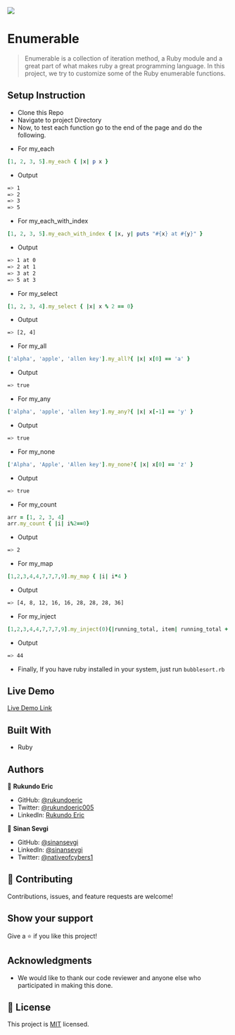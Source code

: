 ![](https://img.shields.io/badge/Microverse-blueviolet)

# Enumerable
> Enumerable is a collection of iteration method, a Ruby module and a great part of what makes ruby a great programming language. In this project, we try to customize some of the Ruby enumerable functions.

## Setup Instruction
* Clone this Repo
* Navigate to project Directory
* Now, to test each function go to the end of the page and do the following.

- For my_each 
 ```ruby
[1, 2, 3, 5].my_each { |x| p x }
```
- Output
 ```bash
=> 1
=> 2
=> 3
=> 5
```

- For my_each_with_index
```ruby
[1, 2, 3, 5].my_each_with_index { |x, y| puts "#{x} at #{y}" }
```
- Output

 ```bash
=> 1 at 0
=> 2 at 1
=> 3 at 2
=> 5 at 3
```
- For my_select
```ruby
[1, 2, 3, 4].my_select { |x| x % 2 == 0}
```
- Output

 ```bash
=> [2, 4]
```
- For my_all
```ruby
['alpha', 'apple', 'allen key'].my_all?{ |x| x[0] == 'a' }
```
- Output

 ```bash
=> true
```
- For my_any
```ruby
['alpha', 'apple', 'allen key'].my_any?{ |x| x[-1] == 'y' }
```
- Output

 ```bash
=> true
```
- For my_none
```ruby
['Alpha', 'Apple', 'Allen key'].my_none?{ |x| x[0] == 'z' }
```
- Output

 ```bash
=> true
```
- For my_count
```ruby
arr = [1, 2, 3, 4]
arr.my_count { |i| i%2==0}
```
- Output

 ```bash
=> 2
```
- For my_map
```ruby
[1,2,3,4,4,7,7,7,9].my_map { |i| i*4 }
```
- Output

 ```bash
=> [4, 8, 12, 16, 16, 28, 28, 28, 36]
```
- For my_inject
```ruby
[1,2,3,4,4,7,7,7,9].my_inject(0){|running_total, item| running_total + item }
```
- Output

 ```bash
=> 44
```

* Finally, If you have ruby installed in your system, just run `bubblesort.rb`

## Live Demo
[Live Demo Link](https://repl.it/@rukundoeric/enumerable)

## Built With

- Ruby

## Authors

👤 **Rukundo Eric**

- GitHub: [@rukundoeric](https://github.com/rukundoeric)
- Twitter: [@rukundoeric005](https://twitter.com/rukundoeric005)
- LinkedIn: [Rukundo Eric](https://www.linkedin.com/in/rukundo-eric-000bba181/)

👤 **Sinan Sevgi**

- GitHub: [@sinansevgi](https://github.com/sinansevgi)
- LinkedIn: [@sinansevgi](https://www.linkedin.com/in/sinan-s-52559437/)
- Twitter: [@nativeofcybers1](https://twitter.com/nativeofcybers1)



## 🤝 Contributing

Contributions, issues, and feature requests are welcome!

## Show your support

Give a ⭐️ if you like this project!

## Acknowledgments

- We would like to thank our code reviewer and anyone else who participated in making this done.

## 📝 License

This project is [MIT](./LICENSE) licensed.
